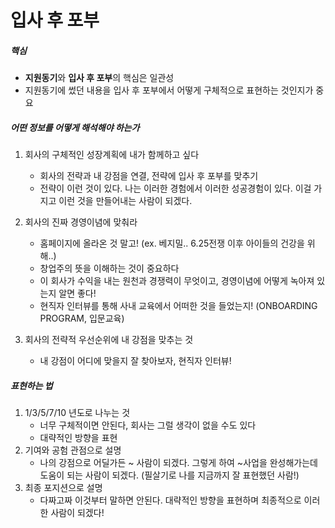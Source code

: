 # 입사 후 포부



##### 핵심

- **지원동기**와 **입사 후 포부**의 핵심은 일관성
- 지원동기에 썼던 내용을 입사 후 포부에서 어떻게 구체적으로 표현하는 것인지가 중요



##### 어떤 정보를 어떻게 해석해야 하는가

1. 회사의 구체적인 성장계획에 내가 함께하고 싶다
   - 회사의 전략과 내 강점을 연결, 전략에 입사 후 포부를 맞추기
   - 전략이 이런 것이 있다. 나는 이러한 경험에서 이러한 성공경험이 있다. 이걸 가지고 이런 것을 만들어내는 사람이 되겠다.

2. 회사의 진짜 경영이념에 맞춰라
   - 홈페이지에 올라온 것 말고! (ex. 베지밀.. 6.25전쟁 이후 아이들의 건강을 위해..)
   - 창업주의 뜻을 이해하는 것이 중요하다
   - 이 회사가 수익을 내는 원천과 경쟁력이 무엇이고, 경영이념에 어떻게 녹아져 있는지 알면 좋다!
   - 현직자 인터뷰를 통해 사내 교육에서 어떠한 것을 들었는지! (ONBOARDING PROGRAM, 입문교육)

3. 회사의 전략적 우선순위에 내 강점을 맞추는 것
   - 내 강점이 어디에 맞을지 잘 찾아보자, 현직자 인터뷰!



##### 표현하는 법

1. 1/3/5/7/10 년도로 나누는 것
   - 너무 구체적이면 안된다, 회사는 그럴 생각이 없을 수도 있다
   - 대략적인 방향을 표현
2. 기여와 공험 관점으로 설명
   - 나의 강점으로 어딜가든 ~ 사람이 되겠다. 그렇게 하여 ~사업을 완성해가는데 도움이 되는 사람이 되겠다. (필살기로 나를 지금까지 잘 표현했던 사람!)
3. 최종 포지션으로 설명
   - 다짜고짜 이것부터 말하면 안된다. 대략적인 방향을 표현하며 최종적으로 이러한 사람이 되겠다!